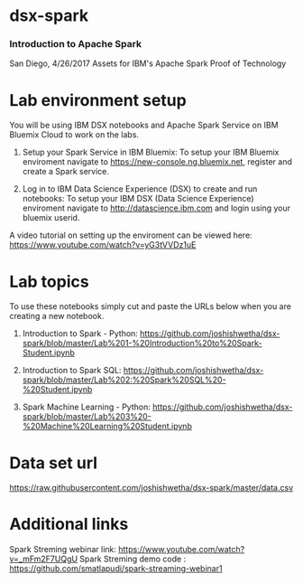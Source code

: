 # dsx-spark

### Introduction to Apache Spark

San Diego, 4/26/2017 
Assets for IBM's Apache Spark Proof of Technology

# Lab environment setup
You will be using IBM DSX notebooks and Apache Spark Service on IBM Bluemix Cloud to work on the labs.

1. Setup your Spark Service in IBM Bluemix:
To setup your IBM Bluemix enviroment navigate to https://new-console.ng.bluemix.net, register and create a Spark service.

2. Log in to IBM Data Science Experience (DSX) to create and run notebooks:
To setup your IBM DSX (Data Science Experience) enviroment navigate to http://datascience.ibm.com and login using your bluemix userid.

A video tutorial on setting up the enviroment can be viewed here:
https://www.youtube.com/watch?v=yG3tVVDz1uE


# Lab topics
To use these notebooks simply cut and paste the URLs below when you are creating a new notebook.

1. Introduction to Spark - Python:
https://github.com/joshishwetha/dsx-spark/blob/master/Lab%201-%20Introduction%20to%20Spark-Student.ipynb

2. Introduction to Spark SQL:
https://github.com/joshishwetha/dsx-spark/blob/master/Lab%202:%20Spark%20SQL%20-%20Student.ipynb

3. Spark Machine Learning - Python:
https://github.com/joshishwetha/dsx-spark/blob/master/Lab%203%20-%20Machine%20Learning%20Student.ipynb


# Data set url
https://raw.githubusercontent.com/joshishwetha/dsx-spark/master/data.csv

# Additional links
Spark Streming webinar link: https://www.youtube.com/watch?v=_mFm2F7UQgU 
Spark Streming demo code : https://github.com/smatlapudi/spark-streaming-webinar1 
